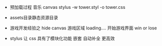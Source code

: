 - 预加载过程
  音乐
  canvas
  stylus -w tower.styl -o tower.css
- assets目录静态资源目录
- 游戏开发经验之 hide
  canvas 游戏区域
  loading....
  开始游戏界面
  win or lose

- stylus 让 css 具有了模块化功能 嵌套
  自动补全 更高效